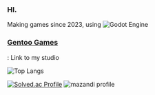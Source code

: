 ### HI.

Making games since 2023, using ![Godot Engine](https://img.shields.io/badge/GODOT-%23FFFFFF.svg?style=for-the-badge&logo=godot-engine)


### [Gentoo Games](https://store.steampowered.com/search/?developer=Gentoo%20Games)

: Link to my studio

![Top Langs](https://github-readme-stats.vercel.app/api/top-langs/?username=pingu0427&layout=compact)

[![Solved.ac Profile](http://mazassumnida.wtf/api/generate_badge?boj=sunha2300)](https://solved.ac/sunha2300)
![mazandi profile](http://mazandi.herokuapp.com/api?handle={handle}&theme=warm)
